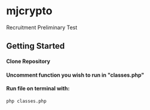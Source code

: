 # mjcrypto
Recruitment Preliminary Test

## Getting Started
#### Clone Repository

#### Uncomment function you wish to run in "classes.php"
#### Run file on terminal with:
`php classes.php`


